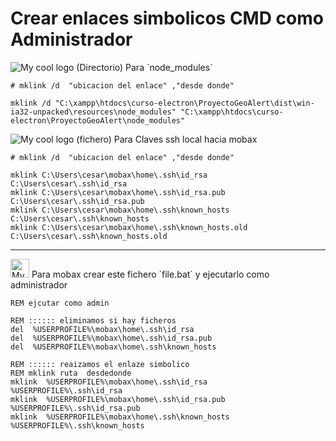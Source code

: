 # Crear enlaces simbolicos CMD como Administrador


<img src="https://cesar23.github.io/cdn_webs/iconos_png/PowerShell_7x32.png" alt="My cool logo"/>
(Directorio) Para `node_modules`

```shell
# mklink /d  "ubicacion del enlace" ,"desde donde"

mklink /d "C:\xampp\htdocs\curso-electron\ProyectoGeoAlert\dist\win-ia32-unpacked\resources\node_modules" "C:\xampp\htdocs\curso-electron\ProyectoGeoAlert\node_modules"
```

<img src="https://cesar23.github.io/cdn_webs/iconos_png/PowerShell_7x32.png" alt="My cool logo"/>
(fichero) Para Claves ssh  local hacia mobax

```shell
# mklink /d  "ubicacion del enlace" ,"desde donde"

mklink C:\Users\cesar\mobax\home\.ssh\id_rsa C:\Users\cesar\.ssh\id_rsa
mklink C:\Users\cesar\mobax\home\.ssh\id_rsa.pub C:\Users\cesar\.ssh\id_rsa.pub
mklink C:\Users\cesar\mobax\home\.ssh\known_hosts C:\Users\cesar\.ssh\known_hosts
mklink C:\Users\cesar\mobax\home\.ssh\known_hosts.old C:\Users\cesar\.ssh\known_hosts.old
```



-- -- 
<img width="30px" src="https://cesar23.github.io/cdn_webs/iconos_png/mobax_term_logo_x48.png"  alt="My cool logo"/>
Para mobax crear este fichero  `file.bat` y ejecutarlo como administrador

```
REM ejcutar como admin

REM :::::: eliminamos si hay ficheros
del  %USERPROFILE%\mobax\home\.ssh\id_rsa
del  %USERPROFILE%\mobax\home\.ssh\id_rsa.pub
del  %USERPROFILE%\mobax\home\.ssh\known_hosts

REM :::::: reaizamos el enlaze simbolico
REM mklink ruta  desdedonde 
mklink  %USERPROFILE%\mobax\home\.ssh\id_rsa  %USERPROFILE%\.ssh\id_rsa
mklink  %USERPROFILE%\mobax\home\.ssh\id_rsa.pub  %USERPROFILE%\.ssh\id_rsa.pub
mklink  %USERPROFILE%\mobax\home\.ssh\known_hosts  %USERPROFILE%\.ssh\known_hosts
```